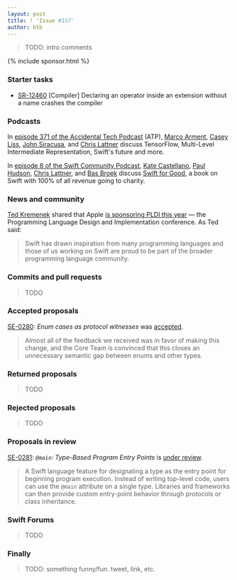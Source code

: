 ```yaml
---
layout: post
title: ! 'Issue #157'
author: btb
---
```


> TODO: intro comments

<!--excerpt-->

{% include sponsor.html %}

### Starter tasks

- [SR-12460](https://bugs.swift.org/browse/SR-12460) [Compiler] Declaring an
operator inside an extension without a name crashes the compiler

### Podcasts

In [episode 371 of the Accidental Tech Podcast](https://atp.fm/episodes/371)
(ATP), [Marco Arment](http://www.marco.org/),
[Casey Liss](http://www.caseyliss.com/),
[John Siracusa](http://hypercritical.co/), and
[Chris Lattner](http://www.nondot.org/sabre/) discuss TensorFlow, Multi-Level
Intermediate Representation, Swift's future and more.

In [episode 8 of the Swift Community Podcast](https://www.swiftcommunitypodcast.org/episodes/8),
[Kate Castellano](https://twitter.com/KateCastellano),
[Paul Hudson](https://twitter.com/twostraws),
[Chris Lattner](https://twitter.com/clattner_llvm), and
[Bas Broek](https://twitter.com/basthomas) discuss
[Swift for Good](https://www.swiftforgood.com/), a book on Swift with 100% of
all revenue going to charity.

### News and community

[Ted Kremenek](https://twitter.com/tkremenek) shared that Apple [is sponsoring
PLDI this year](https://twitter.com/tkremenek/status/1243235856791429122) — the
Programming Language Design and Implementation conference. As Ted said:

> Swift has drawn inspiration from many programming languages and those of us
working on Swift are proud to be part of the broader programming language
community.  

### Commits and pull requests

> TODO

### Accepted proposals

[SE-0280](https://github.com/apple/swift-evolution/blob/master/proposals/0280-enum-cases-as-protocol-witnesses.md): *Enum cases as protocol witnesses* was [accepted](https://forums.swift.org/t/accepted-se-0280-enum-cases-as-protocol-witnesses/34850).

> Almost all of the feedback we received was in favor of making this change,
and the Core Team is convinced that this closes an unnecessary semantic gap
between enums and other types.

### Returned proposals

> TODO

### Rejected proposals

> TODO

### Proposals in review

[SE-0281](https://github.com/apple/swift-evolution/blob/master/proposals/0281-main-attribute.md): *`@main`: Type-Based Program Entry Points* is [under review](https://forums.swift.org/t/se-0281-main-type-based-program-entry-points/34948).

> A Swift language feature for designating a type as the entry point for
beginning program execution. Instead of writing top-level code, users can use
the `@main` attribute on a single type. Libraries and frameworks can then
provide custom entry-point behavior through protocols or class inheritance.

### Swift Forums

> TODO

### Finally

> TODO: something funny/fun. tweet, link, etc.
